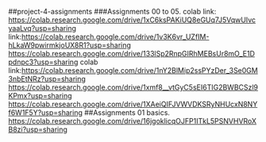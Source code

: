  ##project-4-assignments
 ###Assignments 00 to 05.
 colab link: https://colab.research.google.com/drive/1xC6ksPAKiUQ8eGUq7J5VqwUIvcyaaLvq?usp=sharing 
 link:https://colab.research.google.com/drive/1v3K6vr_UZfIM-hLkaW9pwirmkjoUX8R1?usp=sharing
 https://colab.research.google.com/drive/133lSp2RnpGIRhMEBsUr8mO_E1Dpdnpc3?usp=sharing
 colab link:https://colab.research.google.com/drive/1nY2BlMip2ssPYzDer_3Se0GM3nbEtNRz?usp=sharing
 https://colab.research.google.com/drive/1xmf8__vtGyC5sEI6TIG2BWBCSzl9KPmx?usp=sharing
 https://colab.research.google.com/drive/1XAeiQIFJVWVDKSRyNHUcxN8NYf6W1F5Y?usp=sharing
##Assignments 01 basics.
https://colab.research.google.com/drive/16jgoklicqOJFP1ITkL5PSNVHVRoXB8zi?usp=sharing
